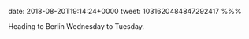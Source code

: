 date: 2018-08-20T19:14:24+0000
tweet: 1031620484847292417
%%%

Heading to Berlin Wednesday to Tuesday.
